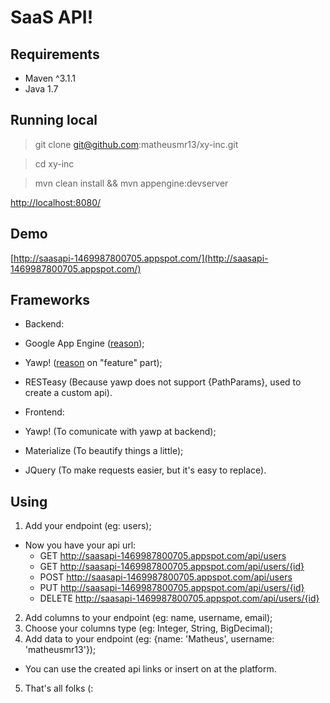 # SaaS API!
## Requirements

- Maven ^3.1.1
- Java 1.7

## Running local

> git clone git@github.com:matheusmr13/xy-inc.git

> cd xy-inc

> mvn clean install && mvn appengine:devserver

[http://localhost:8080/](http://localhost:8080/)

## Demo

[http://saasapi-1469987800705.appspot.com/](http://saasapi-1469987800705.appspot.com/)

## Frameworks

 * Backend:
  * Google App Engine ([reason](https://cloud.google.com/why-google/));
  * Yawp! ([reason](http://yawp.io/) on "feature" part);
  * RESTeasy (Because yawp does not support {PathParams}, used to create a custom api).

 * Frontend:
  * Yawp! (To comunicate with yawp at backend);
  * Materialize (To beautify things a little);
  * JQuery (To make requests easier, but it's easy to replace).

## Using

1. Add your endpoint (eg: users);
  * Now you have your api url:
    * GET http://saasapi-1469987800705.appspot.com/api/users
    * GET http://saasapi-1469987800705.appspot.com/api/users/{id}
    * POST http://saasapi-1469987800705.appspot.com/api/users
    * PUT http://saasapi-1469987800705.appspot.com/api/users/{id}
    * DELETE http://saasapi-1469987800705.appspot.com/api/users/{id}
2. Add columns to your endpoint (eg: name, username, email);
3. Choose your columns type (eg: Integer, String, BigDecimal);
4. Add data to your endpoint (eg: {name: 'Matheus', username: 'matheusmr13'});
  * You can use the created api links or insert on at the platform.
5. That's all folks (:
